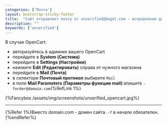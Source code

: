 ```yaml
---
categories: ['Почта']
layout: bootstrap-sticky-footer
title:  "Сайт отправляет почту от unverified@beget.com - исправление для Opencart"
description: ""
keywords: ['unverified']
---
```


В случае OpenCart:

- авторизуйтесь в админке вашего OpenCart
- перейдите в __System (Система)__
- перейдите в __Settings (Настройки)__
- нажмите __Edit (Редактировать)__ справа от нужного магазина
- перейдите в __Mail (Почта)__
- в селекторе __Почтовый протокол__ выбирите `Mail`
- в поле __Mail Parameters (Параметры функции mail)__ впишите `-forder@domain.com`{%RefLink 1%}

{%Fancybox /assets/img/screenshots/unverified_opencart.jpg%}

---

{%Refer 1%}Вместо domain.com - домен сайта. `-f` в начале обязателен.{%endRefer%}
